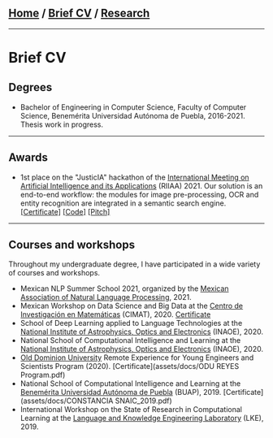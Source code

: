 ## [Home](/index) / [Brief CV](/cv) / [Research](/research)
---

# Brief CV

## Degrees
- Bachelor of Engineering in Computer Science, Faculty of Computer Science, Benemérita Universidad Autónoma de Puebla, 2016-2021. Thesis work in progress.

---

## Awards
- 1st place on the "JusticIA" hackathon of the [International Meeting on Artificial Intelligence and its Applications](http://riiaa.org/) (RIIAA) 2021. Our solution is an end-to-end workflow: the modules for image pre-processing, OCR and entity recognition are integrated in a semantic search engine. [[Certificate]](assets/docs/JusticIA2021.pdf) [[Code]](https://github.com/Hackaton-JusticIA-2021/Coeus-AI) [[Pitch]](https://youtu.be/L6xxXq6wVWE)

---

## Courses and workshops
Throughout my undergraduate degree, I have participated in a wide variety of courses and workshops.

- Mexican NLP Summer School 2021, organized by the [Mexican Association of Natural Language Processing](http://ampln.mx/portal/inicio), 2021.
- Mexican Workshop on Data Science and Big Data at the [Centro de Investigación en Matemáticas](https://www.cimat.mx/) (CIMAT), 2020. [Certificate](assets/docs/Reconocimiento_Taller_CD_BD_2020_Rafael_Gallardo_García.pdf)
- School of Deep Learning applied to Language Technologies at the
[National Institute of Astrophysics, Optics and Electronics](https://www.inaoep.mx/) (INAOE), 2020.
- National School of Computational Intelligence and Learning at the
[National Institute of Astrophysics, Optics and Electronics](https://www.inaoep.mx/) (INAOE), 2020.
- [Old Dominion University](https://www.odu.edu/) Remote Experience for Young Engineers
and Scientists Program (2020). [Certificate](assets/docs/ODU REYES Program.pdf)
- National School of Computational Intelligence and Learning at the
[Benemérita Universidad Autónoma de Puebla](https://www.buap.mx/) (BUAP), 2019. [Certificate](assets/docs/CONSTANCIA SNAIC_2019.pdf)
- International Workshop on the State of Research in Computational
Learning at the [Language and Knowledge Engineering Laboratory](http://www.lke.buap.mx/) (LKE), 2019.
